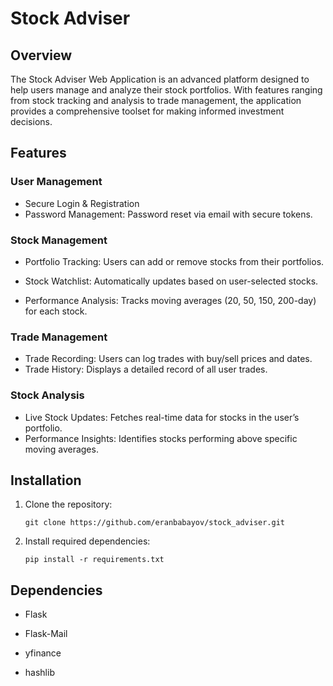 # Stock Adviser

## Overview

The Stock Adviser Web Application is an advanced platform designed to help users manage and analyze their stock portfolios.
With features ranging from stock tracking and analysis to trade management, the application provides a comprehensive toolset 
for making informed investment decisions.
## Features

### User Management
   - Secure Login & Registration
   - Password Management: Password reset via email with secure tokens.
### Stock Management
   - Portfolio Tracking: Users can add or remove stocks from their portfolios.

   - Stock Watchlist: Automatically updates based on user-selected stocks.

   - Performance Analysis: Tracks moving averages (20, 50, 150, 200-day) for each stock.

### Trade Management
   - Trade Recording: Users can log trades with buy/sell prices and dates.
   - Trade History: Displays a detailed record of all user trades.

### Stock Analysis
   - Live Stock Updates: Fetches real-time data for stocks in the user’s portfolio.
   - Performance Insights: Identifies stocks performing above specific moving averages.
## Installation

1. Clone the repository:
    ```
    git clone https://github.com/eranbabayov/stock_adviser.git
    ```
2. Install required dependencies:
    ```
    pip install -r requirements.txt
    ```

## Dependencies

   - Flask

   - Flask-Mail

   - yfinance

   - hashlib